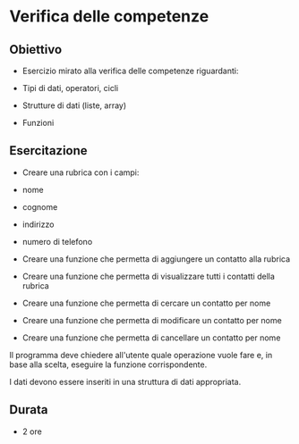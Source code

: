 # Verifica delle competenze

## Obiettivo

- Esercizio mirato alla verifica delle competenze riguardanti:

- Tipi di dati, operatori, cicli
- Strutture di dati (liste, array)
- Funzioni

## Esercitazione

- Creare una rubrica con i campi:
- nome 
- cognome 
- indirizzo
- numero di telefono

- Creare una funzione che permetta di aggiungere un contatto alla rubrica
- Creare una funzione che permetta di visualizzare tutti i contatti della rubrica
- Creare una funzione che permetta di cercare un contatto per nome
- Creare una funzione che permetta di modificare un contatto per nome
- Creare una funzione che permetta di cancellare un contatto per nome

Il programma deve chiedere all'utente quale operazione vuole fare e, in base alla scelta, eseguire la funzione corrispondente.

I dati devono essere inseriti in una struttura di dati appropriata.

## Durata

- 2 ore
